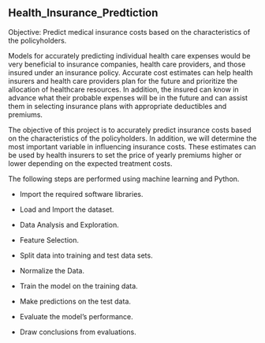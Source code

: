 ## Health_Insurance_Predtiction

Objective: Predict medical insurance costs based on the characteristics of the policyholders.

Models for accurately predicting individual health care expenses would be very beneficial to insurance companies, health care providers, and those insured under an insurance policy. Accurate cost estimates can help health insurers and health care providers plan for the future and prioritize the allocation of healthcare resources. In addition, the insured can know in advance what their probable expenses will be in the future and can assist them in selecting insurance plans with appropriate deductibles and premiums.

The objective of this project is to accurately predict insurance costs based on the characteristics of the policyholders. In addition, we will determine the most important variable in influencing insurance costs. These estimates can be used by health insurers to set the price of yearly premiums higher or lower depending on the expected treatment costs.

The following steps are performed using machine learning and Python.

- Import the required software libraries.

- Load and Import the dataset.

- Data Analysis and Exploration.

- Feature Selection.

- Split data into training and test data sets.

- Normalize the Data.

- Train the model on the training data.

- Make predictions on the test data.

- Evaluate the model’s performance.

- Draw conclusions from evaluations.
